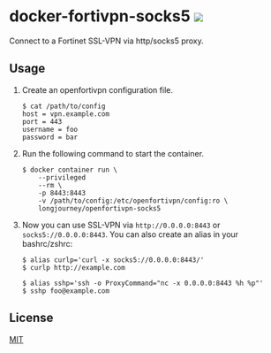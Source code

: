 # docker-fortivpn-socks5 ![](https://https://github.com/Tosainu/docker-fortivpn-socks5/workflows/Build/badge.svg)

Connect to a Fortinet SSL-VPN via http/socks5 proxy.

## Usage

1. Create an openfortivpn configuration file.

    ```
    $ cat /path/to/config
    host = vpn.example.com
    port = 443
    username = foo
    password = bar
    ```

2. Run the following command to start the container.

    ```
    $ docker container run \
        --privileged
        --rm \
        -p 8443:8443
        -v /path/to/config:/etc/openfortivpn/config:ro \
        longjourney/openfortivpn-socks5
    ```

3. Now you can use SSL-VPN via `http://0.0.0.0:8443` or `socks5://0.0.0.0:8443`. You can also create an alias in your bashrc/zshrc:

    ```
    $ alias curlp='curl -x socks5://0.0.0.0:8443/'
    $ curlp http://example.com

    $ alias sshp='ssh -o ProxyCommand="nc -x 0.0.0.0:8443 %h %p"'
    $ sshp foo@example.com
    ```

## License

[MIT](https://github.com/Tosainu/docker-fortivpn-socks5/blob/master/LICENSE)

